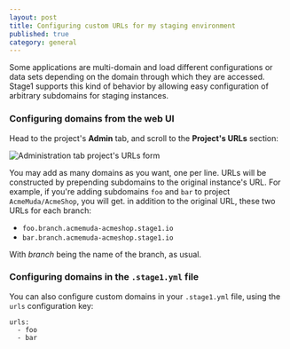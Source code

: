 ```yaml
---
layout: post
title: Configuring custom URLs for my staging environment
published: true
category: general
---
```


Some applications are multi-domain and load different configurations or data sets depending on the domain through which they are accessed. Stage1 supports this kind of behavior by allowing easy configuration of arbitrary subdomains for staging instances.

### Configuring domains from the web UI

Head to the project's **Admin** tab, and scroll to the **Project's URLs** section:

![Administration tab project's URLs form](/assets/screenshots/project-urls.png)

You may add as many domains as you want, one per line. URLs will be constructed by prepending subdomains to the original instance's URL. For example, if you're adding subdomains `foo` and `bar` to project `AcmeMuda/AcmeShop`, you will get. in addition to the original URL, these two URLs for each branch:

* `foo.branch.acmemuda-acmeshop.stage1.io`
* `bar.branch.acmemuda-acmeshop.stage1.io`

With _branch_ being the name of the branch, as usual.

### Configuring domains in the `.stage1.yml` file

You can also configure custom domains in your `.stage1.yml` file, using the `urls` configuration key:

    urls:
      - foo
      - bar
